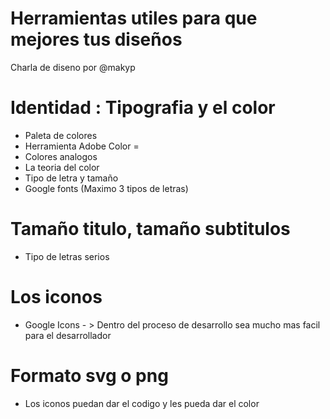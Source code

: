 # Herramientas utiles para que mejores tus diseños

Charla de diseno por @makyp

# Identidad : Tipografia y el color 

* Paleta de colores
* Herramienta Adobe Color =
* Colores analogos
* La teoria del color 
* Tipo de letra y tamaño
* Google fonts (Maximo 3 tipos de letras)
# Tamaño titulo, tamaño subtitulos

* Tipo de letras serios
# Los iconos

* Google Icons - > Dentro del proceso de desarrollo sea mucho mas facil para el desarrollador

# Formato svg o png
* Los iconos puedan dar el codigo y les pueda dar el color

